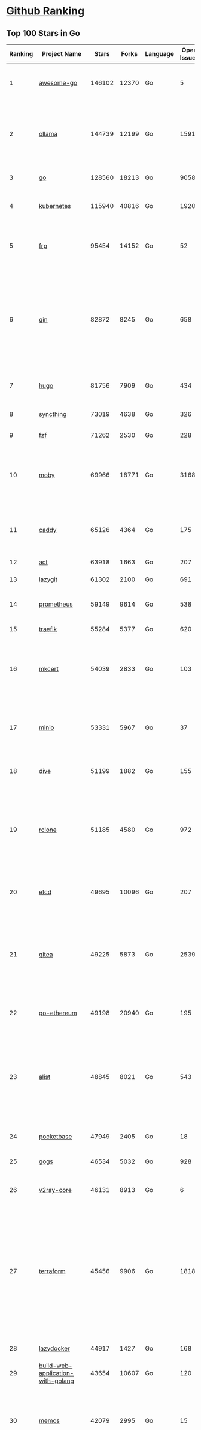 [Github Ranking](../README.md)
==========

## Top 100 Stars in Go

| Ranking | Project Name | Stars | Forks | Language | Open Issues | Description | Last Commit |
| ------- | ------------ | ----- | ----- | -------- | ----------- | ----------- | ----------- |
| 1 | [awesome-go](https://github.com/avelino/awesome-go) | 146102 | 12370 | Go | 5 | A curated list of awesome Go frameworks, libraries and software | 2025-06-20T06:24:36Z |
| 2 | [ollama](https://github.com/ollama/ollama) | 144739 | 12199 | Go | 1591 | Get up and running with Llama 3.3, DeepSeek-R1, Phi-4, Gemma 3, Mistral Small 3.1 and other large language models. | 2025-06-25T17:44:30Z |
| 3 | [go](https://github.com/golang/go) | 128560 | 18213 | Go | 9058 | The Go programming language | 2025-06-25T18:26:42Z |
| 4 | [kubernetes](https://github.com/kubernetes/kubernetes) | 115940 | 40816 | Go | 1920 | Production-Grade Container Scheduling and Management | 2025-06-25T18:24:30Z |
| 5 | [frp](https://github.com/fatedier/frp) | 95454 | 14152 | Go | 52 | A fast reverse proxy to help you expose a local server behind a NAT or firewall to the internet. | 2025-06-25T04:09:02Z |
| 6 | [gin](https://github.com/gin-gonic/gin) | 82872 | 8245 | Go | 658 | Gin is a HTTP web framework written in Go (Golang). It features a Martini-like API with much better performance -- up to 40 times faster. If you need smashing performance, get yourself some Gin. | 2025-06-21T04:39:57Z |
| 7 | [hugo](https://github.com/gohugoio/hugo) | 81756 | 7909 | Go | 434 | The world’s fastest framework for building websites. | 2025-06-23T08:44:29Z |
| 8 | [syncthing](https://github.com/syncthing/syncthing) | 73019 | 4638 | Go | 326 | Open Source Continuous File Synchronization | 2025-06-25T18:18:12Z |
| 9 | [fzf](https://github.com/junegunn/fzf) | 71262 | 2530 | Go | 228 | :cherry_blossom: A command-line fuzzy finder | 2025-06-24T23:34:13Z |
| 10 | [moby](https://github.com/moby/moby) | 69966 | 18771 | Go | 3168 | The Moby Project - a collaborative project for the container ecosystem to assemble container-based systems | 2025-06-25T18:31:37Z |
| 11 | [caddy](https://github.com/caddyserver/caddy) | 65126 | 4364 | Go | 175 | Fast and extensible multi-platform HTTP/1-2-3 web server with automatic HTTPS | 2025-06-23T19:26:45Z |
| 12 | [act](https://github.com/nektos/act) | 63918 | 1663 | Go | 207 | Run your GitHub Actions locally 🚀 | 2025-06-19T21:37:15Z |
| 13 | [lazygit](https://github.com/jesseduffield/lazygit) | 61302 | 2100 | Go | 691 | simple terminal UI for git commands | 2025-06-25T08:14:58Z |
| 14 | [prometheus](https://github.com/prometheus/prometheus) | 59149 | 9614 | Go | 538 | The Prometheus monitoring system and time series database. | 2025-06-25T16:46:12Z |
| 15 | [traefik](https://github.com/traefik/traefik) | 55284 | 5377 | Go | 620 | The Cloud Native Application Proxy | 2025-06-25T14:57:41Z |
| 16 | [mkcert](https://github.com/FiloSottile/mkcert) | 54039 | 2833 | Go | 103 | A simple zero-config tool to make locally trusted development certificates with any names you'd like. | 2024-08-13T13:37:46Z |
| 17 | [minio](https://github.com/minio/minio) | 53331 | 5967 | Go | 37 | MinIO is a high-performance, S3 compatible object store, open sourced under GNU AGPLv3 license. | 2025-06-25T15:08:55Z |
| 18 | [dive](https://github.com/wagoodman/dive) | 51199 | 1882 | Go | 155 | A tool for exploring each layer in a docker image | 2025-06-09T18:05:33Z |
| 19 | [rclone](https://github.com/rclone/rclone) | 51185 | 4580 | Go | 972 | "rsync for cloud storage" - Google Drive, S3, Dropbox, Backblaze B2, One Drive, Swift, Hubic, Wasabi, Google Cloud Storage, Azure Blob, Azure Files, Yandex Files | 2025-06-25T15:37:18Z |
| 20 | [etcd](https://github.com/etcd-io/etcd) | 49695 | 10096 | Go | 207 | Distributed reliable key-value store for the most critical data of a distributed system | 2025-06-25T17:17:42Z |
| 21 | [gitea](https://github.com/go-gitea/gitea) | 49225 | 5873 | Go | 2539 | Git with a cup of tea! Painless self-hosted all-in-one software development service, including Git hosting, code review, team collaboration, package registry and CI/CD | 2025-06-25T18:53:02Z |
| 22 | [go-ethereum](https://github.com/ethereum/go-ethereum) | 49198 | 20940 | Go | 195 | Go implementation of the Ethereum protocol | 2025-06-25T08:50:54Z |
| 23 | [alist](https://github.com/AlistGo/alist) | 48845 | 8021 | Go | 543 | 🗂️A file list/WebDAV program that supports multiple storages, powered by Gin and Solidjs. / 一个支持多存储的文件列表/WebDAV程序，使用 Gin 和 Solidjs。 | 2025-06-11T06:20:39Z |
| 24 | [pocketbase](https://github.com/pocketbase/pocketbase) | 47949 | 2405 | Go | 18 | Open Source realtime backend in 1 file | 2025-06-25T17:33:07Z |
| 25 | [gogs](https://github.com/gogs/gogs) | 46534 | 5032 | Go | 928 | Gogs is a painless self-hosted Git service | 2025-06-18T13:46:52Z |
| 26 | [v2ray-core](https://github.com/v2ray/v2ray-core) | 46131 | 8913 | Go | 6 | A platform for building proxies to bypass network restrictions. | 2025-05-28T02:09:02Z |
| 27 | [terraform](https://github.com/hashicorp/terraform) | 45456 | 9906 | Go | 1818 | Terraform enables you to safely and predictably create, change, and improve infrastructure. It is a source-available tool that codifies APIs into declarative configuration files that can be shared amongst team members, treated as code, edited, reviewed, and versioned. | 2025-06-25T15:33:44Z |
| 28 | [lazydocker](https://github.com/jesseduffield/lazydocker) | 44917 | 1427 | Go | 168 | The lazier way to manage everything docker | 2024-12-22T10:43:30Z |
| 29 | [build-web-application-with-golang](https://github.com/astaxie/build-web-application-with-golang) | 43654 | 10607 | Go | 120 | A golang ebook intro how to build a web with golang | 2024-05-12T00:47:46Z |
| 30 | [memos](https://github.com/usememos/memos) | 42079 | 2995 | Go | 15 | A modern, open-source, self-hosted knowledge management and note-taking platform designed for privacy-conscious users and organizations. | 2025-06-25T02:07:24Z |
| 31 | [nvm-windows](https://github.com/coreybutler/nvm-windows) | 41605 | 3540 | Go | 75 | A node.js version management utility for Windows. Ironically written in Go. | 2025-03-31T10:37:07Z |
| 32 | [cobra](https://github.com/spf13/cobra) | 40872 | 2951 | Go | 222 | A Commander for modern Go CLI interactions | 2025-05-31T12:36:04Z |
| 33 | [cli](https://github.com/cli/cli) | 39538 | 6678 | Go | 796 | GitHub’s official command line tool | 2025-06-25T15:11:08Z |
| 34 | [esbuild](https://github.com/evanw/esbuild) | 39028 | 1215 | Go | 513 | An extremely fast bundler for the web | 2025-05-27T21:47:18Z |
| 35 | [tidb](https://github.com/pingcap/tidb) | 38618 | 5960 | Go | 4026 | TiDB - the open-source, cloud-native, distributed SQL database designed for modern applications. | 2025-06-25T15:38:30Z |
| 36 | [gorm](https://github.com/go-gorm/gorm) | 38408 | 4051 | Go | 436 | The fantastic ORM library for Golang, aims to be developer friendly | 2025-06-25T03:11:08Z |
| 37 | [photoprism](https://github.com/photoprism/photoprism) | 37727 | 2099 | Go | 426 | AI-Powered Photos App for the Decentralized Web 🌈💎✨ | 2025-06-25T13:16:56Z |
| 38 | [istio](https://github.com/istio/istio) | 36992 | 8003 | Go | 489 | Connect, secure, control, and observe services. | 2025-06-25T18:38:19Z |
| 39 | [fiber](https://github.com/gofiber/fiber) | 36962 | 1809 | Go | 100 | ⚡️ Express inspired web framework written in Go | 2025-06-25T14:50:11Z |
| 40 | [compose](https://github.com/docker/compose) | 35671 | 5433 | Go | 70 | Define and run multi-container applications with Docker | 2025-06-25T09:26:32Z |
| 41 | [milvus](https://github.com/milvus-io/milvus) | 35585 | 3264 | Go | 666 | Milvus is a high-performance, cloud-native vector database built for scalable vector ANN search | 2025-06-25T17:22:41Z |
| 42 | [the-way-to-go_ZH_CN](https://github.com/unknwon/the-way-to-go_ZH_CN) | 34952 | 8612 | Go | 0 | 《The Way to Go》中文译本，中文正式名《Go 入门指南》 | 2024-08-14T07:04:25Z |
| 43 | [LeetCode-Go](https://github.com/halfrost/LeetCode-Go) | 33561 | 5773 | Go | 16 | ✅ Solutions to LeetCode by Go, 100% test coverage, runtime beats 100% / LeetCode 题解 | 2024-12-11T05:55:51Z |
| 44 | [LocalAI](https://github.com/mudler/LocalAI) | 33469 | 2584 | Go | 460 | :robot: The free, Open Source alternative to OpenAI, Claude and others. Self-hosted and local-first. Drop-in replacement for OpenAI,  running on consumer-grade hardware. No GPU required. Runs gguf, transformers, diffusers and many more models architectures. Features: Generate Text, Audio, Video, Images, Voice Cloning, Distributed, P2P inference | 2025-06-25T16:22:13Z |
| 45 | [nps](https://github.com/ehang-io/nps) | 32946 | 5934 | Go | 500 | 一款轻量级、高性能、功能强大的内网穿透代理服务器。支持tcp、udp、socks5、http等几乎所有流量转发，可用来访问内网网站、本地支付接口调试、ssh访问、远程桌面，内网dns解析、内网socks5代理等等……，并带有功能强大的web管理端。a lightweight, high-performance, powerful intranet penetration proxy server, with a powerful web management terminal. | 2024-05-30T03:51:08Z |
| 46 | [harness](https://github.com/harness/harness) | 32903 | 2843 | Go | 71 | Harness Open Source is an end-to-end developer platform with Source Control Management, CI/CD Pipelines, Hosted Developer Environments, and Artifact Registries. | 2025-06-25T07:51:38Z |
| 47 | [vault](https://github.com/hashicorp/vault) | 32657 | 4386 | Go | 1115 | A tool for secrets management, encryption as a service, and privileged access management | 2025-06-25T18:56:09Z |
| 48 | [bubbletea](https://github.com/charmbracelet/bubbletea) | 32528 | 923 | Go | 71 | A powerful little TUI framework 🏗 | 2025-06-23T10:56:43Z |
| 49 | [beego](https://github.com/beego/beego) | 32123 | 5631 | Go | 4 | beego is an open-source, high-performance web framework for the Go programming language. | 2025-06-25T13:08:11Z |
| 50 | [v2ray-core](https://github.com/v2fly/v2ray-core) | 31334 | 4834 | Go | 32 | A platform for building proxies to bypass network restrictions. | 2025-06-24T22:19:48Z |
| 51 | [go-zero](https://github.com/zeromicro/go-zero) | 31290 | 4145 | Go | 243 | A cloud-native Go microservices framework with cli tool for productivity. | 2025-06-25T10:35:03Z |
| 52 | [echo](https://github.com/labstack/echo) | 31194 | 2281 | Go | 68 | High performance, minimalist Go web framework | 2025-05-22T11:22:34Z |
| 53 | [cockroach](https://github.com/cockroachdb/cockroach) | 31022 | 3924 | Go | 6148 | CockroachDB — the cloud native, distributed SQL database designed for high availability, effortless scale, and control over data placement. | 2025-06-25T19:01:19Z |
| 54 | [minikube](https://github.com/kubernetes/minikube) | 30592 | 5002 | Go | 486 | Run Kubernetes locally | 2025-06-25T18:31:17Z |
| 55 | [croc](https://github.com/schollz/croc) | 30422 | 1217 | Go | 6 | Easily and securely send things from one computer to another :crocodile: :package: | 2025-06-23T15:24:48Z |
| 56 | [CasaOS](https://github.com/IceWhaleTech/CasaOS) | 30320 | 1656 | Go | 644 | CasaOS - A simple, easy-to-use, elegant open-source Personal Cloud system. | 2025-04-17T09:48:57Z |
| 57 | [k9s](https://github.com/derailed/k9s) | 30202 | 1895 | Go | 471 | 🐶 Kubernetes CLI To Manage Your Clusters In Style! | 2025-06-24T01:58:15Z |
| 58 | [k3s](https://github.com/k3s-io/k3s) | 30028 | 2459 | Go | 104 | Lightweight Kubernetes | 2025-06-24T19:34:13Z |
| 59 | [filebrowser](https://github.com/filebrowser/filebrowser) | 29797 | 3355 | Go | 26 | 📂 Web File Browser | 2025-06-25T18:53:51Z |
| 60 | [lux](https://github.com/iawia002/lux) | 29775 | 3159 | Go | 517 | 👾 Fast and simple video download library and CLI tool written in Go | 2025-05-19T03:40:50Z |
| 61 | [Xray-core](https://github.com/XTLS/Xray-core) | 29565 | 4379 | Go | 11 | Xray, Penetrates Everything. Also the best v2ray-core. Where the magic happens. An open platform for various uses. | 2025-06-25T00:40:34Z |
| 62 | [headscale](https://github.com/juanfont/headscale) | 29328 | 1578 | Go | 92 | An open source, self-hosted implementation of the Tailscale control server | 2025-06-24T12:45:45Z |
| 63 | [1Panel](https://github.com/1Panel-dev/1Panel) | 29244 | 2546 | Go | 610 | 🔥 1Panel provides an intuitive web interface and MCP Server to manage websites, files, containers, databases, and LLMs on a Linux server. | 2025-06-25T14:05:31Z |
| 64 | [restic](https://github.com/restic/restic) | 29085 | 1614 | Go | 408 | Fast, secure, efficient backup program | 2025-06-02T18:40:04Z |
| 65 | [consul](https://github.com/hashicorp/consul) | 29069 | 4487 | Go | 1255 | Consul is a distributed, highly available, and data center aware solution to connect and configure applications across dynamic, distributed infrastructure. | 2025-06-25T16:11:16Z |
| 66 | [AdGuardHome](https://github.com/AdguardTeam/AdGuardHome) | 28900 | 2050 | Go | 1100 | Network-wide ads & trackers blocking DNS server | 2025-06-25T17:08:43Z |
| 67 | [wails](https://github.com/wailsapp/wails) | 28765 | 1397 | Go | 250 | Create beautiful applications using Go | 2025-06-24T12:44:48Z |
| 68 | [viper](https://github.com/spf13/viper) | 28749 | 2055 | Go | 409 | Go configuration with fangs | 2025-06-16T22:18:03Z |
| 69 | [k6](https://github.com/grafana/k6) | 28115 | 1375 | Go | 749 | A modern load testing tool, using Go and JavaScript | 2025-06-25T16:33:38Z |
| 70 | [helm](https://github.com/helm/helm) | 28050 | 7266 | Go | 449 | The Kubernetes Package Manager | 2025-06-23T21:47:52Z |
| 71 | [podman](https://github.com/containers/podman) | 27345 | 2685 | Go | 776 | Podman: A tool for managing OCI containers and pods. | 2025-06-25T15:30:07Z |
| 72 | [trivy](https://github.com/aquasecurity/trivy) | 27246 | 2599 | Go | 159 | Find vulnerabilities, misconfigurations, secrets, SBOM in containers, Kubernetes, code repositories, clouds and more | 2025-06-24T18:10:11Z |
| 73 | [kit](https://github.com/go-kit/kit) | 27117 | 2455 | Go | 40 | A standard library for microservices. | 2024-07-19T01:40:06Z |
| 74 | [fyne](https://github.com/fyne-io/fyne) | 26638 | 1458 | Go | 682 | Cross platform GUI toolkit in Go inspired by Material Design | 2025-06-24T18:44:56Z |
| 75 | [go-patterns](https://github.com/tmrts/go-patterns) | 26598 | 2301 | Go | 17 | Curated list of Go design patterns, recipes and idioms | 2024-05-14T01:07:28Z |
| 76 | [micro](https://github.com/zyedidia/micro) | 26383 | 1221 | Go | 827 | A modern and intuitive terminal-based text editor | 2025-06-25T18:57:50Z |
| 77 | [loki](https://github.com/grafana/loki) | 25840 | 3703 | Go | 1787 | Like Prometheus, but for logs. | 2025-06-25T16:38:39Z |
| 78 | [harbor](https://github.com/goharbor/harbor) | 25820 | 4901 | Go | 638 | An open source trusted cloud native registry project that stores, signs, and scans content. | 2025-06-23T12:27:11Z |
| 79 | [opentofu](https://github.com/opentofu/opentofu) | 25800 | 1033 | Go | 253 | OpenTofu lets you declaratively manage your cloud infrastructure. | 2025-06-25T17:50:12Z |
| 80 | [Wox](https://github.com/Wox-launcher/Wox) | 25755 | 2399 | Go | 163 | A cross-platform launcher that simply works | 2025-06-23T13:49:38Z |
| 81 | [faas](https://github.com/openfaas/faas) | 25728 | 1971 | Go | 28 | OpenFaaS - Serverless Functions Made Simple | 2025-04-22T10:19:08Z |
| 82 | [iris](https://github.com/kataras/iris) | 25525 | 2476 | Go | 121 | The fastest HTTP/2 Go Web Framework. New, modern and easy to learn. Fast development with Code you control. Unbeatable cost-performance ratio :rocket: | 2025-06-09T04:55:56Z |
| 83 | [docker_practice](https://github.com/yeasy/docker_practice) | 25453 | 5774 | Go | 7 | Learn and understand Docker&Container technologies, with real DevOps practice! | 2024-12-26T03:49:09Z |
| 84 | [glance](https://github.com/glanceapp/glance) | 25446 | 970 | Go | 134 | A self-hosted dashboard that puts all your feeds in one place | 2025-06-10T08:02:35Z |
| 85 | [nsq](https://github.com/nsqio/nsq) | 25402 | 2912 | Go | 51 | A realtime distributed messaging platform | 2025-01-27T16:09:04Z |
| 86 | [logrus](https://github.com/sirupsen/logrus) | 25326 | 2273 | Go | 1 | Structured, pluggable logging for Go. | 2025-06-20T17:57:41Z |
| 87 | [seaweedfs](https://github.com/seaweedfs/seaweedfs) | 24919 | 2426 | Go | 528 | SeaweedFS is a fast distributed storage system for blobs, objects, files, and data lake, for billions of files! Blob store has O(1) disk seek, cloud tiering. Filer supports Cloud Drive, cross-DC active-active replication, Kubernetes, POSIX FUSE mount, S3 API, S3 Gateway, Hadoop, WebDAV, encryption, Erasure Coding. | 2025-06-25T06:04:41Z |
| 88 | [dapr](https://github.com/dapr/dapr) | 24852 | 1969 | Go | 414 | Dapr is a portable runtime for building distributed applications across cloud and edge, combining event-driven architecture with workflow orchestration. | 2025-06-20T16:59:35Z |
| 89 | [testify](https://github.com/stretchr/testify) | 24802 | 1653 | Go | 245 | A toolkit with common assertions and mocks that plays nicely with the standard library | 2025-06-20T08:10:45Z |
| 90 | [sing-box](https://github.com/SagerNet/sing-box) | 24530 | 2916 | Go | 113 | The universal proxy platform | 2025-06-25T05:20:00Z |
| 91 | [kratos](https://github.com/go-kratos/kratos) | 24507 | 4089 | Go | 15 | Your ultimate Go microservices framework for the cloud-native era. | 2025-06-01T18:48:42Z |
| 92 | [colly](https://github.com/gocolly/colly) | 24361 | 1804 | Go | 148 | Elegant Scraper and Crawler Framework for Golang | 2025-06-18T08:44:17Z |
| 93 | [ngrok](https://github.com/inconshreveable/ngrok) | 24354 | 4290 | Go | 0 | Unified ingress for developers | 2024-04-26T18:11:18Z |
| 94 | [rancher](https://github.com/rancher/rancher) | 24315 | 3056 | Go | 3078 | Complete container management platform | 2025-06-25T17:27:06Z |
| 95 | [vegeta](https://github.com/tsenart/vegeta) | 24309 | 1399 | Go | 79 | HTTP load testing tool and library. It's over 9000! | 2024-10-28T16:39:48Z |
| 96 | [authelia](https://github.com/authelia/authelia) | 24238 | 1232 | Go | 55 | The Single Sign-On Multi-Factor portal for web apps, now OpenID Certified™ | 2025-06-24T21:23:39Z |
| 97 | [delve](https://github.com/go-delve/delve) | 23937 | 2178 | Go | 104 | Delve is a debugger for the Go programming language. | 2025-06-25T17:12:20Z |
| 98 | [cloudreve](https://github.com/cloudreve/cloudreve) | 23807 | 3607 | Go | 185 | 🌩 Self-hosted file management and sharing system, supports multiple storage providers | 2025-06-24T02:47:44Z |
| 99 | [asdf](https://github.com/asdf-vm/asdf) | 23767 | 882 | Go | 106 | Extendable version manager with support for Ruby, Node.js, Elixir, Erlang & more | 2025-06-07T13:08:36Z |
| 100 | [nuclei](https://github.com/projectdiscovery/nuclei) | 23757 | 2777 | Go | 356 | Nuclei is a fast, customizable vulnerability scanner powered by the global security community and built on a simple YAML-based DSL, enabling collaboration to tackle trending vulnerabilities on the internet. It helps you find vulnerabilities in your applications, APIs, networks, DNS, and cloud configurations. | 2025-06-24T21:23:15Z |

